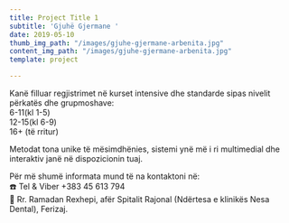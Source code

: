 ```yaml
---
title: Project Title 1
subtitle: 'Gjuhë Gjermane '
date: 2019-05-10
thumb_img_path: "/images/gjuhe-gjermane-arbenita.jpg"
content_img_path: "/images/gjuhe-gjermane-arbenita.jpg"
template: project

---
```

Kanë filluar regjistrimet në kurset intensive dhe standarde sipas nivelit përkatës dhe grupmoshave:  
 6-11(kl 1-5)  
 12-15(kl 6-9)  
 16+ (të rritur)

Metodat tona unike të mësimdhënies, sistemi ynë më i ri multimedial dhe interaktiv janë në dispozicionin tuaj.

Për më shumë informata mund të na kontaktoni në:  
 ☎️ Tel & Viber +383 45 613 794  
 📍 Rr. Ramadan Rexhepi, afër Spitalit Rajonal (Ndërtesa e klinikës Nesa Dental), Ferizaj.